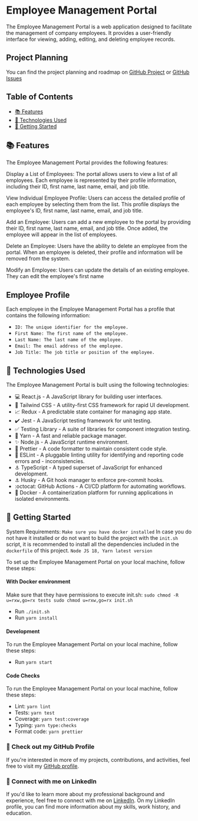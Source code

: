 # Employee Management Portal

The Employee Management Portal is a web application designed to facilitate the management of company employees. It provides a user-friendly interface for viewing, adding, editing, and deleting employee records.

## Project Planning

You can find the project planning and roadmap on [GitHub Project](https://github.com/users/jambsik/projects/5/views/2) or [GitHub Issues](https://github.com/jambsik/employee-management/issues)

## Table of Contents

-   [:books: Features](#books-features)
-   [:rocket: Technologies Used](#rocket-technologies-used)
-   [:memo: Getting Started](#memo-getting-started)

## :books: Features

The Employee Management Portal provides the following features:

Display a List of Employees: The portal allows users to view a list of all employees. Each employee is represented by their profile information, including their ID, first name, last name, email, and job title.

View Individual Employee Profile: Users can access the detailed profile of each employee by selecting them from the list. This profile displays the employee's ID, first name, last name, email, and job title.

Add an Employee: Users can add a new employee to the portal by providing their ID, first name, last name, email, and job title. Once added, the employee will appear in the list of employees.

Delete an Employee: Users have the ability to delete an employee from the portal. When an employee is deleted, their profile and information will be removed from the system.

Modify an Employee: Users can update the details of an existing employee. They can edit the employee's first name

## Employee Profile

Each employee in the Employee Management Portal has a profile that contains the following information:

-   `ID: The unique identifier for the employee.`
-   `First Name: The first name of the employee.`
-   `Last Name: The last name of the employee.`
-   `Email: The email address of the employee.`
-   `Job Title: The job title or position of the employee.`

## :rocket: Technologies Used

The Employee Management Portal is built using the following technologies:

-   :computer: React.js - A JavaScript library for building user interfaces.
-   :art: Tailwind CSS - A utility-first CSS framework for rapid UI development.
-   :chart_with_upwards_trend: Redux - A predictable state container for managing app state.
-   :heavy_check_mark: Jest - A JavaScript testing framework for unit testing.
-   :white_check_mark: Testing Library - A suite of libraries for component integration testing.
-   :yarn: Yarn - A fast and reliable package manager.
-   :sparkles: Node.js - A JavaScript runtime environment.
-   :nail_care: Prettier - A code formatter to maintain consistent code style.
-   :rotating_light: ESLint - A pluggable linting utility for identifying and reporting code errors and - inconsistencies.
-   :anchor: TypeScript - A typed superset of JavaScript for enhanced development.
-   :anchor: Husky - A Git hook manager to enforce pre-commit hooks.
-   :octocat: GitHub Actions - A CI/CD platform for automating workflows.
-   :whale: Docker - A containerization platform for running applications in isolated environments.

## :memo: Getting Started

System Requirements: `Make sure you have docker installed` In case you do not have it installed or do not want to build the project with the `init.sh` script, it is recommended to install all the dependencies included in the `dockerfile` of this project. `Node JS 18, Yarn latest version`

To set up the Employee Management Portal on your local machine, follow these steps:

#### With Docker environment

Make sure that they have permissions to execute init.sh: `sudo chmod -R u=rxw,go=rx tests sudo chmod u=rxw,go=rx init.sh`

-   Run `./init.sh`
-   Run `yarn install`

#### Development

To run the Employee Management Portal on your local machine, follow these steps:

-   Run `yarn start`

#### Code Checks

To run the Employee Management Portal on your local machine, follow these steps:

-   Lint: `yarn lint`
-   Tests: `yarn test`
-   Coverage: `yarn test:coverage`
-   Typing: `yarn type:checks`
-   Format code: `yarn prettier`

### 🌟 Check out my GitHub Profile

If you're interested in more of my projects, contributions, and activities, feel free to visit my [GitHub profile](https://github.com/jambsik).

### 📎 Connect with me on LinkedIn

If you'd like to learn more about my professional background and experience, feel free to connect with me on [LinkedIn](https://www.linkedin.com/in/jambsik/). On my LinkedIn profile, you can find more information about my skills, work history, and education.
